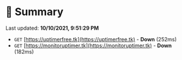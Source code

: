 # 📖 Summary
Last updated: **10/10/2021, 9:51:29 PM**

- `GET` [https://uptimerfree.tk](https://uptimerfree.tk) - **Down** (252ms)
- `GET` [https://monitoruptimer.tk](https://monitoruptimer.tk) - **Down** (182ms)
